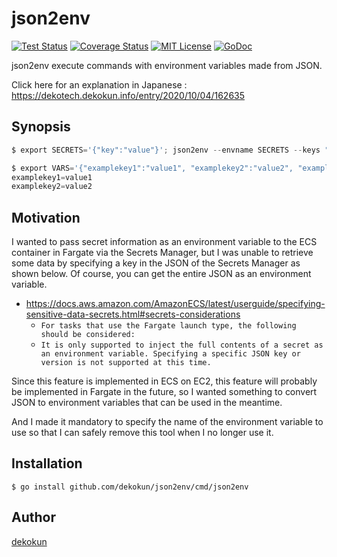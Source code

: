 json2env
=======

[![Test Status](https://github.com/dekokun/json2env/workflows/test/badge.svg?branch=master)][actions]
[![Coverage Status](https://coveralls.io/repos/dekokun/json2env/badge.svg?branch=master)][coveralls]
[![MIT License](http://img.shields.io/badge/license-MIT-blue.svg?style=flat-square)][license]
[![GoDoc](https://godoc.org/github.com/dekokun/json2env?status.svg)][godoc]

[actions]: https://github.com/dekokun/json2env/actions?workflow=test
[coveralls]: https://coveralls.io/r/dekokun/json2env?branch=master
[license]: https://github.com/dekokun/json2env/blob/master/LICENSE
[godoc]: https://godoc.org/github.com/dekokun/json2env

json2env execute commands with environment variables made from JSON.

Click here for an explanation in Japanese : https://dekotech.dekokun.info/entry/2020/10/04/162635

## Synopsis

```go
$ export SECRETS='{"key":"value"}'; json2env --envname SECRETS --keys "key" /path/to/command [...]
```

```go
$ export VARS='{"examplekey1":"value1", "examplekey2":"value2", "examplekey3":"value3"}'; json2env --keys "examplekey1,examplekey2" --envname VARS env | grep examplekey
examplekey1=value1
examplekey2=value2
```

## Motivation

I wanted to pass secret information as an environment variable to the ECS container in Fargate via the Secrets Manager, but I was unable to retrieve some data by specifying a key in the JSON of the Secrets Manager as shown below. Of course, you can get the entire JSON as an environment variable.

- https://docs.aws.amazon.com/AmazonECS/latest/userguide/specifying-sensitive-data-secrets.html#secrets-considerations
  - `For tasks that use the Fargate launch type, the following should be considered:`
  - `It is only supported to inject the full contents of a secret as an environment variable. Specifying a specific JSON key or version is not supported at this time.`

Since this feature is implemented in ECS on EC2, this feature will probably be implemented in Fargate in the future, so I wanted something to convert JSON to environment variables that can be used in the meantime.

And I made it mandatory to specify the name of the environment variable to use so that I can safely remove this tool when I no longer use it.

## Installation

```console
$ go install github.com/dekokun/json2env/cmd/json2env
```

## Author

[dekokun](https://github.com/dekokun)

